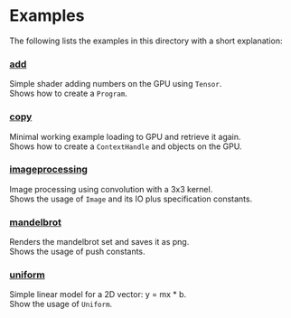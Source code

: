 # Examples

The following lists the examples in this directory with a short explanation:

### [add](add)

Simple shader adding numbers on the GPU using `Tensor`. \
Shows how to create a `Program`.

### [copy](copy)

Minimal working example loading to GPU and retrieve it again.\
Shows how to create a `ContextHandle` and objects on the GPU.

### [imageprocessing](imageprocessing)

Image processing using convolution with a 3x3 kernel. \
Shows the usage of `Image` and its IO plus specification constants.

### [mandelbrot](mandelbrot)

Renders the mandelbrot set and saves it as png. \
Shows the usage of push constants.

### [uniform](uniform)

Simple linear model for a 2D vector: y = mx * b. \
Show the usage of `Uniform`.
